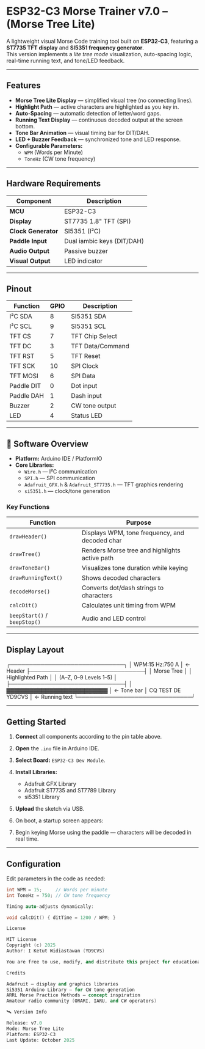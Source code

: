 # ESP32-C3 Morse Trainer v7.0 – (Morse Tree Lite)

A lightweight visual Morse Code training tool built on **ESP32-C3**, featuring a **ST7735 TFT display** and **SI5351 frequency generator**.  
This version implements a *lite tree mode* visualization, auto-spacing logic, real-time running text, and tone/LED feedback.

---

## Features

- **Morse Tree Lite Display** — simplified visual tree (no connecting lines).  
- **Highlight Path** — active characters are highlighted as you key in.  
- **Auto-Spacing** — automatic detection of letter/word gaps.  
- **Running Text Display** — continuous decoded output at the screen bottom.  
- **Tone Bar Animation** — visual timing bar for DIT/DAH.  
- **LED + Buzzer Feedback** — synchronized tone and LED response.  
- **Configurable Parameters:**
  - `WPM` (Words per Minute)
  - `ToneHz` (CW tone frequency)

---

## Hardware Requirements

| Component | Description |
|------------|-------------|
| **MCU** | ESP32-C3 |
| **Display** | ST7735 1.8" TFT (SPI) |
| **Clock Generator** | SI5351 (I²C) |
| **Paddle Input** | Dual iambic keys (DIT/DAH) |
| **Audio Output** | Passive buzzer |
| **Visual Output** | LED indicator |

---

## Pinout

| Function | GPIO | Description |
|-----------|------|-------------|
| I²C SDA | 8 | SI5351 SDA |
| I²C SCL | 9 | SI5351 SCL |
| TFT CS | 7 | TFT Chip Select |
| TFT DC | 3 | TFT Data/Command |
| TFT RST | 5 | TFT Reset |
| TFT SCK | 10 | SPI Clock |
| TFT MOSI | 6 | SPI Data |
| Paddle DIT | 0 | Dot input |
| Paddle DAH | 1 | Dash input |
| Buzzer | 2 | CW tone output |
| LED | 4 | Status LED |

---

## 🧠 Software Overview

- **Platform:** Arduino IDE / PlatformIO  
- **Core Libraries:**
  - `Wire.h` — I²C communication  
  - `SPI.h` — SPI communication  
  - `Adafruit_GFX.h` & `Adafruit_ST7735.h` — TFT graphics rendering  
  - `si5351.h` — clock/tone generation  

### Key Functions

| Function | Purpose |
|-----------|----------|
| `drawHeader()` | Displays WPM, tone frequency, and decoded char |
| `drawTree()` | Renders Morse tree and highlights active path |
| `drawToneBar()` | Visualizes tone duration while keying |
| `drawRunningText()` | Shows decoded characters |
| `decodeMorse()` | Converts dot/dash strings to characters |
| `calcDit()` | Calculates unit timing from WPM |
| `beepStart()` / `beepStop()` | Audio and LED control |

---

## Display Layout

┌──────────────────────────────┐
│ WPM:15 Hz:750 A │ ← Header
├──────────────────────────────┤
│ Morse Tree │
│ Highlighted Path │
│ (A–Z, 0–9 Levels 1–5) │
├──────────────────────────────┤
│ ▓▓▓▓▓▓▓▓▓▓▓▓▓▓▓▓▓▓▓▓▓▓▓▓▓▓ │ ← Tone bar
│ CQ TEST DE YD9CVS │ ← Running text
└──────────────────────────────┘

---

## Getting Started

1. **Connect** all components according to the pin table above.  
2. **Open** the `.ino` file in Arduino IDE.  
3. **Select Board:** `ESP32-C3 Dev Module`.  
4. **Install Libraries:**
   - Adafruit GFX Library  
   - Adafruit ST7735 and ST7789 Library  
   - si5351 Library  
5. **Upload** the sketch via USB.  
6. On boot, a startup screen appears:  

7. Begin keying Morse using the paddle — characters will be decoded in real time.

---

## Configuration

Edit parameters in the code as needed:
```cpp
int WPM = 15;     // Words per minute
int ToneHz = 750; // CW tone frequency

Timing auto-adjusts dynamically:

void calcDit() { ditTime = 1200 / WPM; }

License

MIT License
Copyright (c) 2025
Author: I Ketut Widiastawan (YD9CVS)

You are free to use, modify, and distribute this project for educational and amateur radio purposes.

Credits

Adafruit – display and graphics libraries
Si5351 Arduino Library – for CW tone generation
ARRL Morse Practice Methods – concept inspiration
Amateur radio community (ORARI, IARU, and CW operators)

🛰️ Version Info

Release: v7.0
Mode: Morse Tree Lite
Platform: ESP32-C3
Last Update: October 2025
